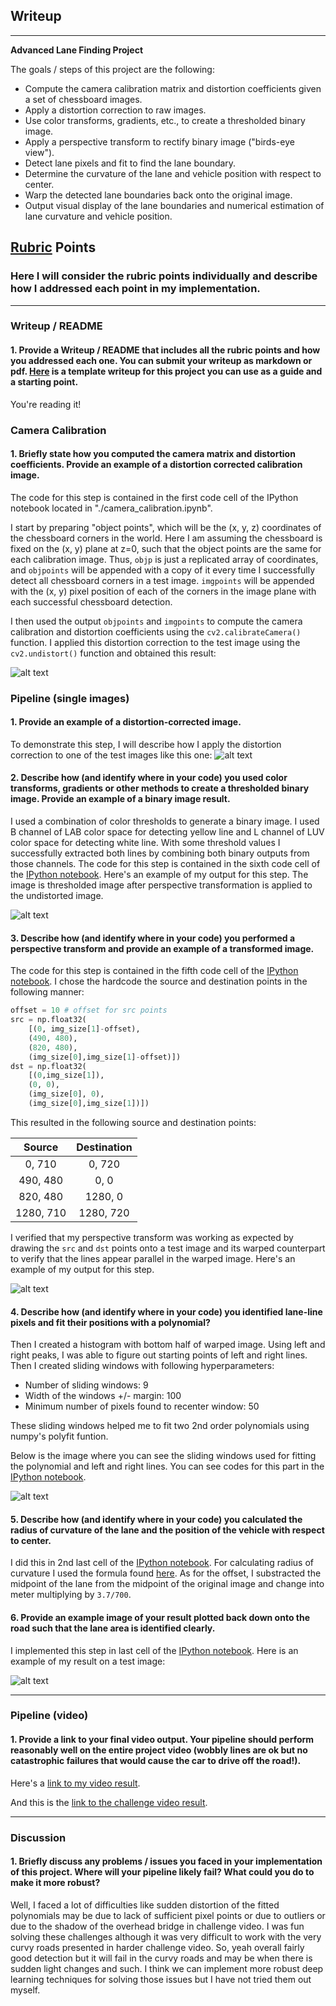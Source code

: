 ## Writeup

---

**Advanced Lane Finding Project**

The goals / steps of this project are the following:

* Compute the camera calibration matrix and distortion coefficients given a set of chessboard images.
* Apply a distortion correction to raw images.
* Use color transforms, gradients, etc., to create a thresholded binary image.
* Apply a perspective transform to rectify binary image ("birds-eye view").
* Detect lane pixels and fit to find the lane boundary.
* Determine the curvature of the lane and vehicle position with respect to center.
* Warp the detected lane boundaries back onto the original image.
* Output visual display of the lane boundaries and numerical estimation of lane curvature and vehicle position.

[//]: # (Image References)

[image1]: ./output_images/cam_cal.png "Undistorted"
[image2]: ./output_images/test2_undist.png "Road Transformed"
[thresh]: ./output_images/test2_thresh.png "Binary Example"
[warped]: ./output_images/test2_warped.png "Warp Example"
[fitted]: ./output_images/test2_fitted.png "Fit Visual"
[final]: ./output_images/test2_final.png "Output"

## [Rubric](https://review.udacity.com/#!/rubrics/571/view) Points

### Here I will consider the rubric points individually and describe how I addressed each point in my implementation.  

---

### Writeup / README

#### 1. Provide a Writeup / README that includes all the rubric points and how you addressed each one.  You can submit your writeup as markdown or pdf.  [Here](https://github.com/udacity/CarND-Advanced-Lane-Lines/blob/master/writeup_template.md) is a template writeup for this project you can use as a guide and a starting point.  

You're reading it!

### Camera Calibration

#### 1. Briefly state how you computed the camera matrix and distortion coefficients. Provide an example of a distortion corrected calibration image.

The code for this step is contained in the first code cell of the IPython notebook located in "./camera_calibration.ipynb".  

I start by preparing "object points", which will be the (x, y, z) coordinates of the chessboard corners in the world. Here I am assuming the chessboard is fixed on the (x, y) plane at z=0, such that the object points are the same for each calibration image.  Thus, `objp` is just a replicated array of coordinates, and `objpoints` will be appended with a copy of it every time I successfully detect all chessboard corners in a test image.  `imgpoints` will be appended with the (x, y) pixel position of each of the corners in the image plane with each successful chessboard detection.  

I then used the output `objpoints` and `imgpoints` to compute the camera calibration and distortion coefficients using the `cv2.calibrateCamera()` function.  I applied this distortion correction to the test image using the `cv2.undistort()` function and obtained this result: 

![alt text][image1]

### Pipeline (single images)

#### 1. Provide an example of a distortion-corrected image.

To demonstrate this step, I will describe how I apply the distortion correction to one of the test images like this one:
![alt text][image2]

#### 2. Describe how (and identify where in your code) you used color transforms, gradients or other methods to create a thresholded binary image.  Provide an example of a binary image result.

I used a combination of color thresholds to generate a binary image. I used B channel of LAB color space for detecting yellow line and L channel of LUV color space for detecting white line. With some threshold values I successfully extracted both lines by combining both binary outputs from those channels. 
The code for this step is contained in the sixth code cell of the [IPython notebook](./Pipeline%20Image.ipynb#Thresholding).
Here's an example of my output for this step. The image is thresholded image after perspective transformation is applied to the undistorted image.

![alt text][thresh]

#### 3. Describe how (and identify where in your code) you performed a perspective transform and provide an example of a transformed image.

The code for this step is contained in the fifth code cell of the [IPython notebook](./Pipeline%20Image.ipynb#Perspective-Transformation).
I chose the hardcode the source and destination points in the following manner:

```python
offset = 10 # offset for src points
src = np.float32(
    [(0, img_size[1]-offset),
    (490, 480),
    (820, 480),
    (img_size[0],img_size[1]-offset)])
dst = np.float32(
    [(0,img_size[1]),
    (0, 0),
    (img_size[0], 0),
    (img_size[0],img_size[1])])
```

This resulted in the following source and destination points:

| Source        | Destination   | 
|:-------------:|:-------------:| 
| 0, 710        | 0, 720        | 
| 490, 480      | 0, 0          |
| 820, 480      | 1280, 0       |
| 1280, 710     | 1280, 720     |

I verified that my perspective transform was working as expected by drawing the `src` and `dst` points onto a test image and its warped counterpart to verify that the lines appear parallel in the warped image.
Here's an example of my output for this step. 

![alt text][warped]

#### 4. Describe how (and identify where in your code) you identified lane-line pixels and fit their positions with a polynomial?

Then I created a histogram with bottom half of warped image. Using left and right peaks, I was able to figure out starting points of left and right lines. Then I created sliding windows with following hyperparameters:

* Number of sliding windows: 9
* Width of the windows +/- margin: 100
* Minimum number of pixels found to recenter window: 50

These sliding windows helped me to fit two 2nd order polynomials using numpy's polyfit funtion.

Below is the image where you can see the sliding windows used for fitting the polynomial and left and right lines. You can see codes for this part in the [IPython notebook](./Pipeline%20Image.ipynb#Identify-lane-line-pixels-and-fit-via-polynomials).

![alt text][fitted]

#### 5. Describe how (and identify where in your code) you calculated the radius of curvature of the lane and the position of the vehicle with respect to center.

I did this in 2nd last cell of the [IPython notebook](./Pipeline%20Image.ipynb#Calculate-Radius-of-Curvature-and-Offset). For calculating radius of curvature I used the formula found [here](http://www.intmath.com/applications-differentiation/8-radius-curvature.php). As for the offset, I substracted the midpoint of the lane from the midpoint of the original image and change into meter multiplying by `3.7/700`.

#### 6. Provide an example image of your result plotted back down onto the road such that the lane area is identified clearly.

I implemented this step in last cell of the [IPython notebook](./Pipeline%20Image.ipynb#Final-image-with-identified-the-lane-boundaries). Here is an example of my result on a test image:

![alt text][final]

---

### Pipeline (video)

#### 1. Provide a link to your final video output.  Your pipeline should perform reasonably well on the entire project video (wobbly lines are ok but no catastrophic failures that would cause the car to drive off the road!).

Here's a [link to my video result](./project_video_output.mp4).

And this is the [link to the challenge video result](./challenge_video_output.mp4).

---

### Discussion

#### 1. Briefly discuss any problems / issues you faced in your implementation of this project.  Where will your pipeline likely fail?  What could you do to make it more robust?

Well, I faced a lot of difficulties like sudden distortion of the fitted polynomials may be due to lack of sufficient pixel points or due to outliers or due to the shadow of the overhead bridge in challenge video. I was fun solving these challenges although it was very difficult to work with the very curvy roads presented in harder challenge video. So, yeah overall fairly good detection but it will fail in the curvy roads and may be when there is sudden light changes and such. I think we can implement more robust deep learning techniques for solving those issues but I have not tried them out myself.
